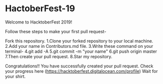 # HactoberFest-19
Welcome to HacktoberFest 2019!

Follow these steps to make your first pull request-

Fork this repository.
1.Clone your forked repository to your local machine.
2.Add your name in Contributors.md file.
3.Write these command on your terminal-
4.git add -A
5.git commit -m "your name"
6.git push origin master
7.Then create your pull request.
8.Star my repository.

Congratulations!! You have successfully created your pull request.
Check your progress here (https://hacktoberfest.digitalocean.com/profile)
Wait for your shirt.
